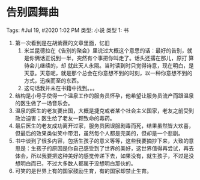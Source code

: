 # 告别圆舞曲

Tags: #Jul 19, #2020 1:02 PM
类型: 小说
类型 1: 书

1. 第一次看到是在胡紫薇的文章里面，忆旧
    1. 米兰昆德拉在《告别的聚会》里说过大概这个意思的话：最好的告别，就是你俩话正说到一半，突然有个事把你叫走了。话头还撂在那儿，原打 算待会儿继续的，却 就此天人永隔。当时读到时只觉得诗意，现在明白，是天意。天意呢，就是那个总会在你意想不到的时刻，以一种你意想不到的方式，迅疾而至的东西。
    2. 这句话我并未在书籍中找到。。。
2. 结构是小号手使得一个温泉工作的服务员怀孕，他希望让服务员流产而跟温泉的医生做了一场音乐会。
3. 温泉的医生的老友要出国，大概是捷克或者某个社会主义国家，老友之前受到政治迫害；医生给了老友一颗致命的毒药。
4. 最后医生的老友成功离开过家，服务员因误服剧毒而死，结果虽然皆大欢喜，但最后的效果类似笑中带泪，虽然每个人都是完美的，但却是一个悲剧。
5. 书中谈到了很多内容，包括生孩子的意义等等，这些我要摘抄下来，大致的意思是：生孩子的原因是你自己感受到了世界的美好，这世界值得再尝试，再去体会，所以我要把这种美好的感觉传递下去，如果没有，就生孩子，不过是没想明白而已，不过大多数人都属于没想明白那伙的。
6. 可笑的是世界上有的国家鼓励生育，有的国家却禁止生育。
